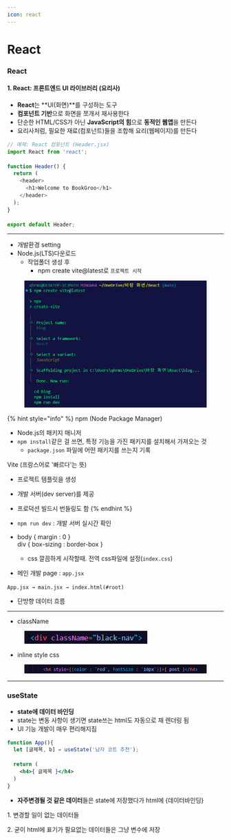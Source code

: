 ```yaml
---
icon: react
---
```


# React

### React

#### **1. React: 프론트엔드 UI 라이브러리 (요리사)**

* **React**는 \*\*UI(화면)\*\*를 구성하는 도구
* **컴포넌트 기반**으로 화면을 쪼개서 재사용한다
* 단순한 HTML/CSS가 아닌 **JavaScript의 힘**으로 **동적인 웹앱**을 만든다
* 요리사처럼, 필요한 재료(컴포넌트)들을 조합해 요리(웹페이지)를 만든다

```javascript
// 예제: React 컴포넌트 (Header.jsx)
import React from 'react';

function Header() {
  return (
    <header>
      <h1>Welcome to BookGroo</h1>
    </header>
  );
}

export default Header;
```

***

* 개발환경 setting
* Node.js(LTS)다운로드
  * 작업폴더 생성 후&#x20;
    * npm create vite@latest로 `프로젝트 시작`

<figure><img src="../../../.gitbook/assets/image (2).png" alt=""><figcaption></figcaption></figure>

{% hint style="info" %}
npm (Node Package Manager)

* Node.js의 패키지 매니저
* `npm install`같은 걸 쓰면, 특정 기능을 가진 패키지를 설치해서 가져오는 것
  * `package.json` 파일에 어떤 패키지를 쓰는지 기록

Vite (프랑스어로 '빠르다'는 뜻)

* 프로젝트 템플릿을 생성
* 개발 서버(dev server)를 제공
* 프로덕션 빌드시 번들링도 함
{% endhint %}

* `npm run dev` : 개발 서버 실시간 확인
* body { margin : 0 }
  \
  div { box-sizing : border-box }
  * css 깔끔하게 시작할때. 전역 css파일에 설정(`index.css`)





* 메인 개발 page : `app.jsx`

`App.jsx → main.jsx → index.html(#root)` &#x20;

* 단방향 데이터 흐름

***

* className&#x20;

<div align="left"><figure><img src="../../../.gitbook/assets/image (5).png" alt=""><figcaption></figcaption></figure></div>



* inline style css

<div align="left"><figure><img src="../../../.gitbook/assets/image (3).png" alt=""><figcaption></figcaption></figure></div>

***

### useState

* **state에 데이터 바인딩**
* state는 변동 사항이 생기면 state쓰는 html도 자동으로 재 렌더링 됨
* UI 기능 개발이 매우 편리해지짐

```jsx
function App(){
  let [글제목, b] = useState('남자 코트 추천');

  return (
    <h4>{ 글제목 }</h4>
  )
}
```

* **자주변경될 것 같은 데이터**들은 state에 저장했다가 html에 {데이터바인딩}&#x20;

1\. 변경할 일이 없는 데이터들

2\. 굳이 html에 표기가 필요없는 데이터들은 그냥 변수에 저장



























